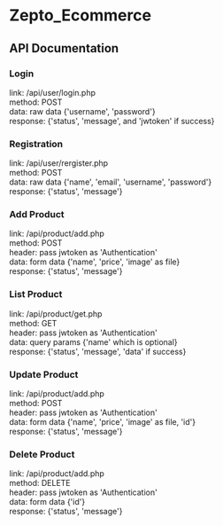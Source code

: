 # Zepto_Ecommerce

## API Documentation

### Login
link: /api/user/login.php<br>
method: POST<br>
data: raw data {'username', 'password'}<br>
response: {'status', 'message', and 'jwtoken' if success}<br>


### Registration
link: /api/user/rergister.php<br>
method: POST<br>
data: raw data {'name', 'email', 'username', 'password'}<br>
response: {'status', 'message'}<br>

### Add Product
link: /api/product/add.php<br>
method: POST<br>
header: pass jwtoken as 'Authentication'<br>
data: form data {'name', 'price', 'image' as file}<br>
response: {'status', 'message'}<br>

### List Product
link: /api/product/get.php<br>
method: GET<br>
header: pass jwtoken as 'Authentication'<br>
data: query params {'name' which is optional}<br>
response: {'status', 'message', 'data' if success}<br>

### Update Product
link: /api/product/add.php<br>
method: POST<br>
header: pass jwtoken as 'Authentication'<br>
data: form data {'name', 'price', 'image' as file, 'id'}<br>
response: {'status', 'message'}<br>

### Delete Product
link: /api/product/add.php<br>
method: DELETE<br>
header: pass jwtoken as 'Authentication'<br>
data: form data {'id'}<br>
response: {'status', 'message'}<br>
